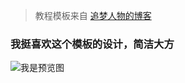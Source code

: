 > 教程模板来自 [追梦人物的博客](https://www.zmrenwu.com/)

### 我挺喜欢这个模板的设计，简洁大方

![我是预览图](http://ww1.sinaimg.cn/large/8512ee6bly1fqq3jhnupnj22001ain5t.jpg)

 
